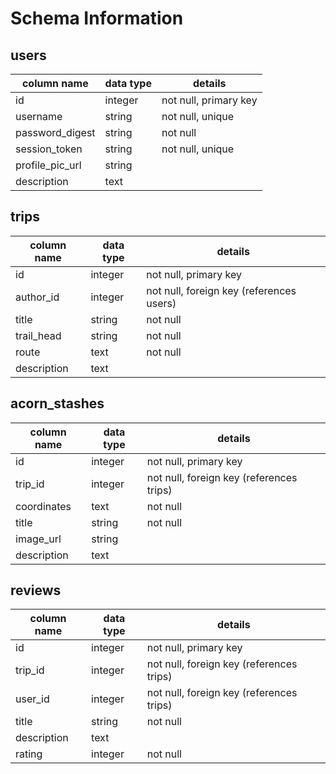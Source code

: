 # Schema Information

## users
column name     | data type | details
----------------|-----------|-----------------------
id              | integer   | not null, primary key
username        | string    | not null, unique
password_digest | string    | not null
session_token   | string    | not null, unique
profile_pic_url | string    |
description     | text      |

## trips
column name | data type | details
------------|-----------|-----------------------
id          | integer   | not null, primary key
author_id   | integer   | not null, foreign key (references users)
title       | string    | not null
trail_head  | string    | not null
route       | text      | not null
description | text      |

## acorn_stashes
column name | data type | details
------------|-----------|-----------------------
id          | integer   | not null, primary key
trip_id     | integer   | not null, foreign key (references trips)
coordinates | text      | not null
title       | string    | not null
image_url   | string    |
description | text      |

## reviews
column name | data type | details
------------|-----------|-----------------------
id          | integer   | not null, primary key
trip_id     | integer   | not null, foreign key (references trips)
user_id     | integer   | not null, foreign key (references trips)
title       | string    | not null
description | text      |
rating      | integer   | not null
